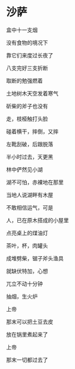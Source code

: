    

# 沙萨

盒中十一支烟

没有食物的境况下

靠它们来度过长夜了

八支完好三支折断

取断的勉强燃着

土地树木天空发着寒气

斫柴的斧子也没有

走，枝桠触打头脸

碰着横干，摔倒，又摔

左靴刮破，后跟脱落

半小时过去，天更黑

林中俨然见小湖

湖不可怕，赤裸地在那里

当地人说湖畔有木屋

不敢相信运气，可是

人，已在原木搭成的小屋里

点亮桌上的煤油灯

茶叶，杯，肉罐头

成堆劈柴，锯子斧头渔具

就缺伏特加，心想

兀立不动十分钟

抽烟，生火炉

上帝

那末可以把土豆去皮

放在锅里煮起来了

上帝

那末一切都过去了